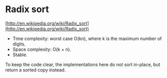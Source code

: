 # Radix sort

[http://en.wikipedia.org/wiki/Radix_sort](http://en.wikipedia.org/wiki/Radix_sort)

* Time complexity: worst case O(kn), where k is the maximum number of digits.
* Space complexity: O(k + n).
* Stable.

To keep the code clear, the implementations here do not sort in-place, but return a sorted copy instead.
